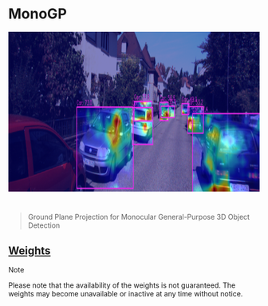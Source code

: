 # MonoGP

<p align="center">
  <img src="assets/monogp.png" alt="monogp" width="1280" height="320" />
</p>

<h1></h1>

> Ground Plane Projection for Monocular General-Purpose 3D Object Detection

## [Weights](https://drive.google.com/drive/folders/1ce1w8c4vzSpj-GNz3PPrfdEepjvrQQDm?usp=sharing)

> [!NOTE]  
> Please note that the availability of the weights is not guaranteed. The weights may become unavailable or inactive at any time without notice.
